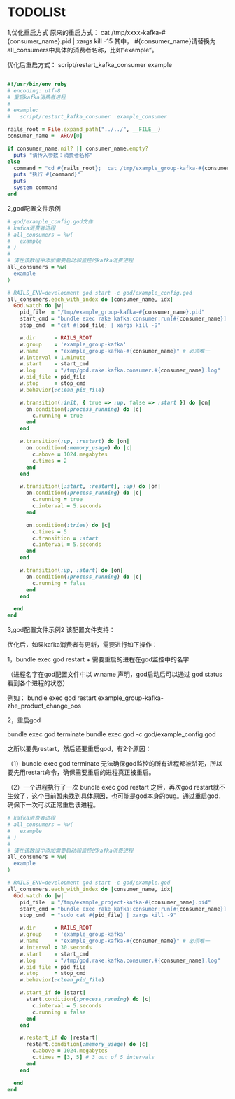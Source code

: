 # TODOLISt

1,优化重启方式
原来的重启方式：  cat  /tmp/xxxx-kafka-#{consumer_name}.pid  | xargs kill -15
    其中， #{consumer_name}请替换为all_consumers中具体的消费者名称，比如“example”。

优化后重启方式： script/restart_kafka_consumer  example

```ruby

#!/usr/bin/env ruby
# encoding: utf-8
# 重启kafka消费者进程
#
# example:
#   script/restart_kafka_consumer  example_consumer

rails_root = File.expand_path("../../", __FILE__)
consumer_name =  ARGV[0]

if consumer_name.nil? || consumer_name.empty?
  puts "请传入参数：消费者名称"
else
  command = "cd #{rails_root};  cat /tmp/example_group-kafka-#{consumer_name}.pid  | xargs kill -15"
  puts "执行 #{command}"
  puts
  system command
end

```

2,god配置文件示例

```ruby
# god/example_config.god文件
# kafka消费者进程
# all_consumers = %w(
#   example
# )
#
# 请在该数组中添加需要启动和监控的kafka消费进程
all_consumers = %w(
  example
)

# RAILS_ENV=development god start -c god/example_config.god
all_consumers.each_with_index do |consumer_name, idx|
  God.watch do |w|
    pid_file  = "/tmp/example_group-kafka-#{consumer_name}.pid"
    start_cmd = "bundle exec rake kafka:consumer:run[#{consumer_name}] RAILS_ENV=#{RAILS_ENV} pidfile=#{pid_file} "
    stop_cmd  = "cat #{pid_file} | xargs kill -9"

    w.dir      = RAILS_ROOT
    w.group    = 'example_group-kafka'
    w.name     = "example_group-kafka-#{consumer_name}" # 必须唯一
    w.interval = 1.minute
    w.start    = start_cmd
    w.log      = "/tmp/god.rake.kafka.consumer.#{consumer_name}.log"
    w.pid_file = pid_file
    w.stop     = stop_cmd
    w.behavior(:clean_pid_file)

    w.transition(:init, { true => :up, false => :start }) do |on|
      on.condition(:process_running) do |c|
        c.running = true
      end
    end

    w.transition(:up, :restart) do |on|
      on.condition(:memory_usage) do |c|
        c.above = 1024.megabytes
        c.times = 2
      end
    end

    w.transition([:start, :restart], :up) do |on|
      on.condition(:process_running) do |c|
        c.running = true
        c.interval = 5.seconds
      end

      on.condition(:tries) do |c|
        c.times = 5
        c.transition = :start
        c.interval = 5.seconds
      end
    end

    w.transition(:up, :start) do |on|
      on.condition(:process_running) do |c|
        c.running = false
      end
    end

  end
end

```


3,god配置文件示例2
该配置文件支持：

优化后，如果kafka消费者有更新，需要进行如下操作：

1，bundle exec god restart  + 需要重启的进程在god监控中的名字

   （进程名字在god配置文件中以 w.name 声明，god启动后可以通过 god status 看到各个进程的状态）

例如：  bundle exec god restart   example_group-kafka-zhe_product_change_oos

2，重启god

bundle exec god terminate
bundle exec god -c god/example_config.god

之所以要先restart，然后还要重启god，有2个原因：

（1）bundle exec god terminate 无法确保god监控的所有进程都被杀死，所以要先用restart命令，确保需要重启的进程真正被重启。

（2）一个进程执行了一次 bundle exec god restart 之后，再次god  restart就不生效了，这个目前暂未找到具体原因，也可能是god本身的bug。通过重启god，确保下一次可以正常重启该进程。


```ruby
# kafka消费者进程
# all_consumers = %w(
#   example
# )
#
# 请在该数组中添加需要启动和监控的kafka消费进程
all_consumers = %w(
  example
)

# RAILS_ENV=development god start -c god/example.god
all_consumers.each_with_index do |consumer_name, idx|
  God.watch do |w|
    pid_file  = "/tmp/example_project-kafka-#{consumer_name}.pid"
    start_cmd = "bundle exec rake kafka:consumer:run[#{consumer_name}] RAILS_ENV=#{RAILS_ENV} pidfile=#{pid_file} "
    stop_cmd  = "sudo cat #{pid_file} | xargs kill -9"

    w.dir      = RAILS_ROOT
    w.group    = 'example_group-kafka'
    w.name     = "example_group-kafka-#{consumer_name}" # 必须唯一
    w.interval = 30.seconds
    w.start    = start_cmd
    w.log      = "/tmp/god.rake.kafka.consumer.#{consumer_name}.log"
    w.pid_file = pid_file
    w.stop     = stop_cmd
    w.behavior(:clean_pid_file)

    w.start_if do |start|
      start.condition(:process_running) do |c|
        c.interval = 5.seconds
        c.running = false
      end
    end

    w.restart_if do |restart|
      restart.condition(:memory_usage) do |c|
        c.above = 1024.megabytes
        c.times = [3, 5] # 3 out of 5 intervals
      end
    end

  end
end
```
